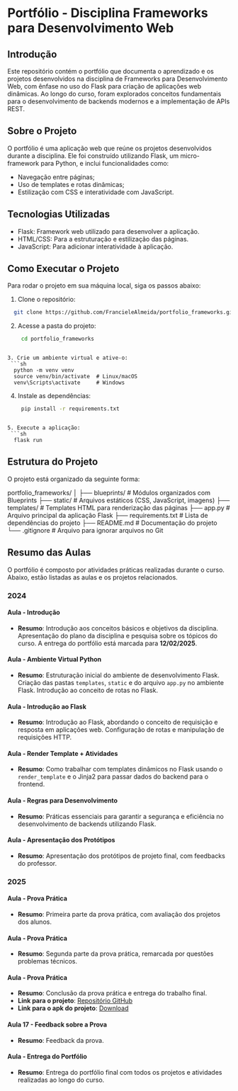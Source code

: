# Portfólio - Disciplina Frameworks para Desenvolvimento Web

## Introdução

Este repositório contém o portfólio que documenta o aprendizado e os projetos desenvolvidos na disciplina de Frameworks para Desenvolvimento Web, com ênfase no uso do Flask para criação de aplicações web dinâmicas. Ao longo do curso, foram explorados conceitos fundamentais para o desenvolvimento de backends modernos e a implementação de APIs REST.

## Sobre o Projeto

O portfólio é uma aplicação web que reúne os projetos desenvolvidos durante a disciplina. Ele foi construído utilizando Flask, um micro-framework para Python, e inclui funcionalidades como:
- Navegação entre páginas;
- Uso de templates e rotas dinâmicas;
- Estilização com CSS e interatividade com JavaScript.

## Tecnologias Utilizadas

- Flask: Framework web utilizado para desenvolver a aplicação.
- HTML/CSS: Para a estruturação e estilização das páginas.
- JavaScript: Para adicionar interatividade à aplicação.


## Como Executar o Projeto
Para rodar o projeto em sua máquina local, siga os passos abaixo:
1. Clone o repositório:
  ```bash
    git clone https://github.com/FrancieleAlmeida/portfolio_frameworks.git
  ```

2. Acesse a pasta do projeto:
   ```sh
    cd portfolio_frameworks
  ```

3. Crie um ambiente virtual e ative-o:
   ```sh
    python -m venv venv
    source venv/bin/activate  # Linux/macOS
    venv\Scripts\activate     # Windows
  ```

4. Instale as dependências:
   ```sh
    pip install -r requirements.txt
  ```

5. Execute a aplicação:
   ```sh
    flask run
  ```

## Estrutura do Projeto
O projeto está organizado da seguinte forma:

portfolio_frameworks/
│
├── blueprints/          # Módulos organizados com Blueprints
├── static/              # Arquivos estáticos (CSS, JavaScript, imagens)
├── templates/           # Templates HTML para renderização das páginas
├── app.py               # Arquivo principal da aplicação Flask
├── requirements.txt     # Lista de dependências do projeto
├── README.md            # Documentação do projeto
└── .gitignore           # Arquivo para ignorar arquivos no Git

## Resumo das Aulas
O portfólio é composto por atividades práticas realizadas durante o curso. Abaixo, estão listadas as aulas e os projetos relacionados.

### 2024

#### Aula - Introdução
- **Resumo**: Introdução aos conceitos básicos e objetivos da disciplina. Apresentação do plano da disciplina e pesquisa sobre os tópicos do curso. A entrega do portfólio está marcada para **12/02/2025**.

#### Aula - Ambiente Virtual Python
- **Resumo**: Estruturação inicial do ambiente de desenvolvimento Flask. Criação das pastas `templates`, `static` e do arquivo `app.py` no ambiente Flask. Introdução ao conceito de rotas no Flask.

#### Aula - Introdução ao Flask
- **Resumo**: Introdução ao Flask, abordando o conceito de requisição e resposta em aplicações web. Configuração de rotas e manipulação de requisições HTTP.

#### Aula - Render Template + Atividades
- **Resumo**: Como trabalhar com templates dinâmicos no Flask usando o `render_template` e o Jinja2 para passar dados do backend para o frontend.

#### Aula - Regras para Desenvolvimento
- **Resumo**: Práticas essenciais para garantir a segurança e eficiência no desenvolvimento de backends utilizando Flask.

#### Aula - Apresentação dos Protótipos
- **Resumo**: Apresentação dos protótipos de projeto final, com feedbacks do professor.

### 2025

#### Aula - Prova Prática
- **Resumo**: Primeira parte da prova prática, com avaliação dos projetos dos alunos.

#### Aula - Prova Prática
- **Resumo**: Segunda parte da prova prática, remarcada por questões problemas técnicos.

#### Aula - Prova Prática
- **Resumo**: Conclusão da prova prática e entrega do trabalho final.
- **Link para o projeto**: [Repositório GitHub](https://github.com/Nathan-Brito/analise_emocional.git)
- **Link para o apk do projeto**: [Download](https://www.dropbox.com/scl/fi/wbouvzjrjxkasx3mck2lq/Emo-oScan.apk?rlkey=kv9avm05sugis8o50p71qju6y&st=03d63fbr&dl=1)

#### Aula 17 - Feedback sobre a Prova
- **Resumo**: Feedback da prova.

#### Aula - Entrega do Portfólio
- **Resumo**: Entrega do portfólio final com todos os projetos e atividades realizadas ao longo do curso.








